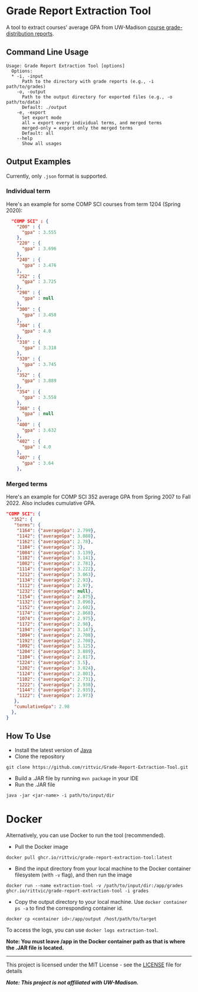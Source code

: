 # Grade Report Extraction Tool

A tool to extract courses' average GPA from UW-Madison [course grade-distribution reports](https://registrar.wisc.edu/grade-reports/).

## Command Line Usage
```
Usage: Grade Report Extraction Tool [options]
  Options:
  * -i, -input
      Path to the directory with grade reports (e.g., -i path/to/grades)
    -o, -output
      Path to the output directory for exported files (e.g., -o path/to/data)
      Default: ./output
    -e, -export
      Set export mode
      all = export every individual terms, and merged terms
      merged-only = export only the merged terms
      Default: all
    --help
      Show all usages
```
## Output Examples
Currently, only `.json` format is supported.

### Individual term
Here's an example for some COMP SCI courses from term 1204 (Spring 2020):
```json
  "COMP SCI" : {
    "200" : {
      "gpa" : 3.555
    },
    "220" : {
      "gpa" : 3.696
    },
    "240" : {
      "gpa" : 3.476
    },
    "252" : {
      "gpa" : 3.725
    },
    "298" : {
      "gpa" : null
    },
    "300" : {
      "gpa" : 3.458
    },
    "304" : {
      "gpa" : 4.0
    },
    "310" : {
      "gpa" : 3.318
    },
    "320" : {
      "gpa" : 3.745
    },
    "352" : {
      "gpa" : 3.889
    },
    "354" : {
      "gpa" : 3.558
    },
    "368" : {
      "gpa" : null
    },
    "400" : {
      "gpa" : 3.632
    },
    "402" : {
      "gpa" : 4.0
    },
    "407" : {
      "gpa" : 3.64
    },
```

### Merged terms
Here's an example for COMP SCI 352 average GPA from Spring 2007 to Fall 2022. Also includes cumulative GPA.
```json
"COMP SCI": {
  "352": {
   "terms": {
    "1164": {"averageGpa": 2.799},
    "1142": {"averageGpa": 3.088},
    "1162": {"averageGpa": 2.78},
    "1184": {"averageGpa": 3},
    "1084": {"averageGpa": 3.139},
    "1182": {"averageGpa": 3.141},
    "1082": {"averageGpa": 2.781},
    "1114": {"averageGpa": 3.222},
    "1212": {"averageGpa": 3.063},
    "1134": {"averageGpa": 2.93},
    "1112": {"averageGpa": 2.97},
    "1232": {"averageGpa": null},
    "1154": {"averageGpa": 2.875},
    "1132": {"averageGpa": 3.096},
    "1152": {"averageGpa": 2.602},
    "1174": {"averageGpa": 2.868},
    "1074": {"averageGpa": 2.975},
    "1172": {"averageGpa": 2.98},
    "1194": {"averageGpa": 3.147},
    "1094": {"averageGpa": 2.708},
    "1192": {"averageGpa": 2.708},
    "1092": {"averageGpa": 3.125},
    "1204": {"averageGpa": 3.889},
    "1104": {"averageGpa": 2.817},
    "1224": {"averageGpa": 3.5},
    "1202": {"averageGpa": 3.024},
    "1124": {"averageGpa": 2.801},
    "1102": {"averageGpa": 2.731},
    "1222": {"averageGpa": 2.938},
    "1144": {"averageGpa": 2.935},
    "1122": {"averageGpa": 2.973}
   },
   "cumulativeGpa": 2.98
  },
}
```

## How To Use
* Install the latest version of [Java](https://www.oracle.com/java/technologies/downloads/)
* Clone the repository
```
git clone https://github.com/rittvic/Grade-Report-Extraction-Tool.git
```
* Build a .JAR file by running `mvn package` in your IDE
* Run the .JAR file
```
java -jar <jar-name> -i path/to/input/dir
```

# Docker
Alternatively, you can use Docker to run the tool (recommended).
* Pull the Docker image
```
docker pull ghcr.io/rittvic/grade-report-extraction-tool:latest
```
* Bind the input directory from your local machine to the Docker container filesystem (with `-v` flag), and then run the image
```
docker run --name extraction-tool -v /path/to/input/dir:/app/grades ghcr.io/rittvic/grade-report-extraction-tool -i grades
```

* Copy the output directory to your local machine. Use `docker container ps -a` to find the corresponding container id.
```
docker cp <container id>:/app/output /host/path/to/target
```

To access the logs, you can use `docker logs extraction-tool`.

<b>Note: You must leave /app in the Docker container path as that is where the .JAR file is located.</b>

<hr>

This project is licensed under the MIT License - see the [LICENSE](LICENSE) file for  details

<b><i>Note: This project is not affiliated with UW-Madison. </b></i>
